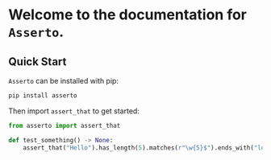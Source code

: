 # Welcome to the documentation for `Asserto`.

## Quick Start

`Asserto` can be installed with pip:

```bash
pip install asserto
```

Then import `assert_that` to get started:

```python
from asserto import assert_that

def test_something() -> None:
    assert_that("Hello").has_length(5).matches(r"\w{5}$").ends_with("lo").starts_with("Hel")


```